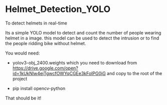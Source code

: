 # Helmet_Detection_YOLO
To detect helmets in real-time

Its a simple YOLO model to detect and count the number of people wearing helmet in a image. this model can be used to detect the intrusion or to find the people ridding bike without helmet.



You would need:


* yolov3-obj_2400.weights which you need to download from https://drive.google.com/open?id=1kUkNlw4ejTgwcfOWYqCGEe3kFoIPG0jG and copy to the root of the project

* pip install opencv-python

That should be it!
